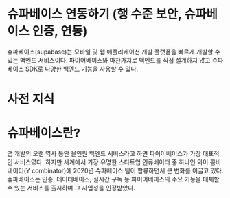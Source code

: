 # **슈파베이스 연동하기 (행 수준 보안, 슈파베이스 인증, 연동)**  
슈파베이스(supabase)는 모바일 및 웹 애플리케이션 개발 플랫폼을 빠르게 개발할 수 있는 백엔드 서비스이다. 파이어베이스와 
마찬가지로 백엔드를 직접 설계하지 않고 슈파베이스 SDK로 다양한 백엔드 기능을 사용할 수 있다.  
  
# **사전 지식**  
# **슈파베이스란?**  
앱 개발의 오랜 역사 동안 올인원 백엔드 서비스라고 하면 파이어베이스가 가장 대표적인 서비스였다. 하지만 세계에서 가장 
유명한 스타트업 인큐베이터 중 하나인 와이 콤비네이터(Y combinator)에 2020년 슈파베이스 팀이 합류하면서 큰 변화를 
이끌고 있다. 슈파베이스는 인증, 데이터베이스, 실시간 구독 등 파이어베이스의 주요 기능을 대체할 수 있는 서비스를 출시하며 
그 사업성을 인정받았다.  
  
